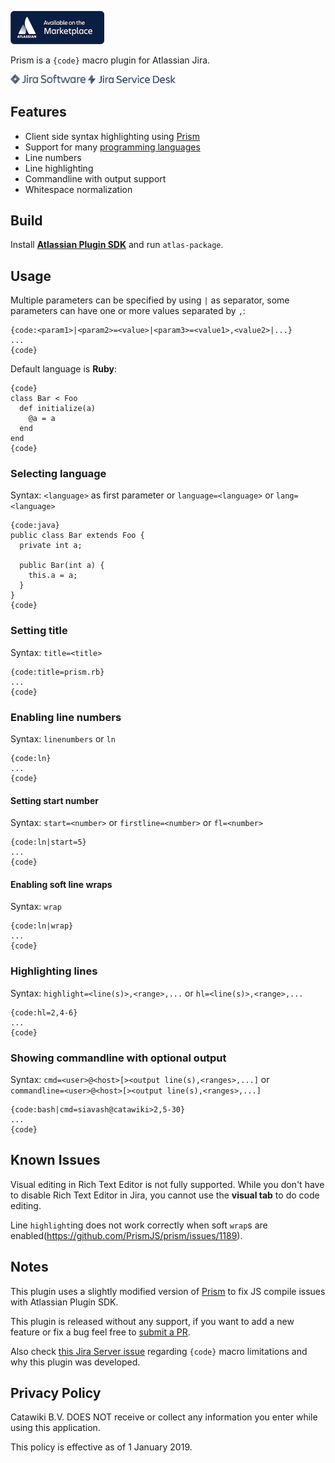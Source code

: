 <a href="https://marketplace.atlassian.com/plugins/com.catawiki.jira.prism"><img width="150" src="src/main/resources/images/marketplace.png"/></a>

Prism is a `{code}` macro plugin for Atlassian Jira.

<img width="120" src="src/main/resources/images/jira-software.png"/> <img width="140" src="src/main/resources/images/service-desk.png"/>

## Features
* Client side syntax highlighting using [Prism](http://prismjs.com/)
* Support for many [programming languages](http://prismjs.com/#languages-list)
* Line numbers
* Line highlighting
* Commandline with output support
* Whitespace normalization

## Build
Install [**Atlassian Plugin SDK**](https://developer.atlassian.com/docs/getting-started/set-up-the-atlassian-plugin-sdk-and-build-a-project/install-the-atlassian-sdk-on-a-linux-or-mac-system) and run `atlas-package`.

## Usage

Multiple parameters can be specified by using `|` as separator, some parameters can have one or more values separated by `,`:

```
{code:<param1>|<param2>=<value>|<param3>=<value1>,<value2>|...}
...
{code}
```

Default language is **Ruby**:

```
{code}
class Bar < Foo
  def initialize(a)
    @a = a
  end
end
{code}
```

### Selecting language
Syntax: `<language>` as first parameter or `language=<language>` or `lang=<language>`

```
{code:java}
public class Bar extends Foo {
  private int a;

  public Bar(int a) {
    this.a = a;
  }
}
{code}
```

### Setting title
Syntax: `title=<title>`

```
{code:title=prism.rb}
...
{code}
```

### Enabling line numbers
Syntax: `linenumbers` or `ln`

```
{code:ln}
...
{code}
```

#### Setting start number
Syntax: `start=<number>` or `firstline=<number>` or `fl=<number>`

```
{code:ln|start=5}
...
{code}
```

#### Enabling soft line wraps
Syntax: `wrap`

```
{code:ln|wrap}
...
{code}
```

### Highlighting lines
Syntax: `highlight=<line(s)>,<range>,...` or `hl=<line(s)>,<range>,...`

```
{code:hl=2,4-6}
...
{code}
```

### Showing commandline with optional output
Syntax: `cmd=<user>@<host>[><output line(s),<ranges>,...]` or `commandline=<user>@<host>[><output line(s),<ranges>,...]`

```
{code:bash|cmd=siavash@catawiki>2,5-30}
...
{code}
```

## Known Issues
Visual editing in Rich Text Editor is not fully supported. While you don't have to disable Rich Text Editor in Jira, you cannot use the **visual tab** to do code editing.

Line `highlight`ing does not work correctly when soft `wrap`s are enabled(https://github.com/PrismJS/prism/issues/1189).

## Notes
This plugin uses a slightly modified version of [Prism](http://prismjs.com/) to fix JS compile issues with Atlassian Plugin SDK.

This plugin is released without any support, if you want to add a new feature or fix a bug feel free to [submit a PR](https://github.com/catawiki/Prism/pull/new/master).

Also check [this Jira Server issue](https://jira.atlassian.com/browse/JRASERVER-21067) regarding `{code}` macro limitations and why this plugin was developed.

## Privacy Policy

Catawiki B.V. DOES NOT receive or collect any information you enter while using this application.

This policy is effective as of 1 January 2019.
